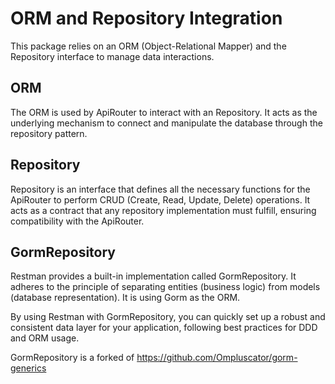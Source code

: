 # ORM and Repository Integration 

This package relies on an ORM (Object-Relational Mapper) and the Repository interface to manage data interactions.

## ORM  
The ORM is used by ApiRouter to interact with an Repository. It acts as the underlying mechanism to connect and manipulate the database through the repository pattern.

## Repository   
Repository is an interface that defines all the necessary functions for the ApiRouter to perform CRUD (Create, Read, Update, Delete) operations. It acts as a contract that any repository implementation must fulfill, ensuring compatibility with the ApiRouter.


## GormRepository

Restman provides a built-in implementation called GormRepository. It adheres to the principle of separating entities (business logic) from models (database representation).  It is using Gorm as the ORM.


By using Restman with GormRepository, you can quickly set up a robust and consistent data layer for your application, following best practices for DDD and ORM usage.


GormRepository is a forked of https://github.com/Ompluscator/gorm-generics